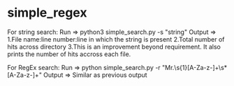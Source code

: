 # simple_regex
 For string search:
 Run => python3 simple_search.py -s "string"
 Output =>
 1.File name:line number:line in which the string is present
 2.Total number of hits across directory
 3.This is an improvement beyond requirement. It also prints the number of hits accross each file.
 
 For RegEx search:
 Run => python simple_search.py -r "Mr\.\s{1}[A-Za-z-]+\s*[A-Za-z-]+"
 Output => Similar as previous output
